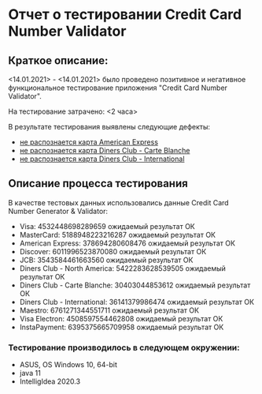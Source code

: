 # Отчет о тестировании Credit Card Number Validator

## Краткое описание:

<14.01.2021> - <14.01.2021> было проведено позитивное и негативное функциональное тестирование приложения "Credit Card Number Validator".

На тестирование затрачено: <2 часа>

В результате тестирования выявлены следующие дефекты:

* [не распознается карта American Express](https://github.com/rasul230885/Java-2/issues/1#issue-786277646)
* [не распознается карта Diners Club - Carte Blanche](https://github.com/rasul230885/Java-2/issues/2#issue-786284491)
* [не распознается карта Diners Club - International](https://github.com/rasul230885/Java-2/issues/3#issue-786293524)

## Описание процесса тестирования

В качестве тестовых данных использовались данные Credit Card Number Generator & Validator:
* Visa:
4532448698289659 ожидаемый результат ОК
* MasterCard:
5188948223216287 ожидаемый результат ОК
* American Express:
378694280608476 ожидаемый результат ОК
* Discover:
6011996523870080 ожидаемый результат ОК
* JCB:
3543584461663560 ожидаемый результат ОК
* Diners Club - North America:
5422283628539505 ожидаемый результат ОК
* Diners Club - Carte Blanche:
30403044853612 ожидаемый результат ОК
* Diners Club - International:
36141379986474 ожидаемый результат ОК
* Maestro:
6761271344551711 ожидаемый результат ОК
* Visa Electron:
4508597554462808 ожидаемый результат ОК
* InstaPayment:
6395375665709958 ожидаемый результат ОК

### Тестирование производилось в следующем окружении:
* ASUS, OS Windows 10, 64-bit
* java 11
* IntelligIdea 2020.3
